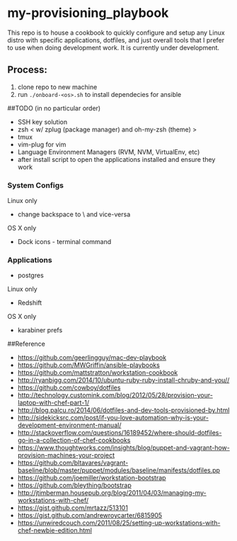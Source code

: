 # my-provisioning_playbook
This repo is to house a cookbook to quickly configure and setup any Linux distro with specific applications, dotfiles, and just overall tools that I prefer to use when doing development work. It is currently under development.

## Process:
1. clone repo to new machine
2. run `./onboard-<os>.sh` to install dependecies for ansible

##TODO (in no particular order)
* SSH key solution
* zsh < w/ zplug (package manager) and oh-my-zsh (theme) >
* tmux
* vim-plug for vim
* Language Environment Managers (RVM, NVM, VirtualEnv, etc)
* after install script to open the applications installed and ensure they work

### System Configs

Linux only
* change backspace to \ and vice-versa

OS X only
* Dock icons - terminal command

### Applications
* postgres

Linux only
* Redshift

OS X only
* karabiner prefs

##Reference
* https://github.com/geerlingguy/mac-dev-playbook
* https://github.com/MWGriffin/ansible-playbooks 
* https://github.com/mattstratton/workstation-cookbook
* http://ryanbigg.com/2014/10/ubuntu-ruby-ruby-install-chruby-and-you//
* https://github.com/cowboy/dotfiles
* http://technology.customink.com/blog/2012/05/28/provision-your-laptop-with-chef-part-1/
* http://blog.palcu.ro/2014/06/dotfiles-and-dev-tools-provisioned-by.html
* http://sidekicksrc.com/post/if-you-love-automation-why-is-your-development-environment-manual/
* http://stackoverflow.com/questions/16189452/where-should-dotfiles-go-in-a-collection-of-chef-cookbooks
* https://www.thoughtworks.com/insights/blog/puppet-and-vagrant-how-provision-machines-your-project
* https://github.com/bltavares/vagrant-baseline/blob/master/puppet/modules/baseline/manifests/dotfiles.pp
* https://github.com/joemiller/workstation-bootstrap
* https://github.com/bleything/bootstrap
* http://jtimberman.housepub.org/blog/2011/04/03/managing-my-workstations-with-chef/
* https://gist.github.com/mrtazz/513101
* https://gist.github.com/andrewroycarter/6815905
* https://unwiredcouch.com/2011/08/25/setting-up-workstations-with-chef-newbie-edition.html

